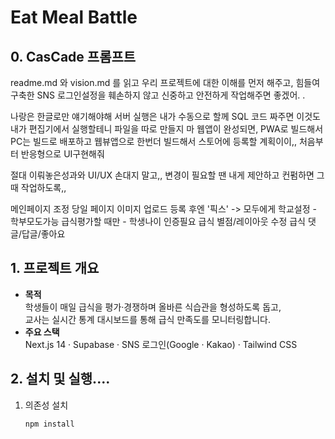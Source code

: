 # Eat Meal Battle

## 0. CasCade 프롬프트

readme.md 와   vision.md 를  읽고  우리 프로젝트에 대한 이해를 먼저 해주고,    힘들여 구축한 SNS 로그인설정을 훼손하지 않고 신중하고 안전하게 작업해주면 좋겠어. . 

나랑은 한글로만 얘기해야해
서버 실행은 내가 수동으로 할께
SQL 코드 짜주면   이것도 내가  편집기에서 실행할테니 파일을 따로 만들지 마
웹앱이 완성되면, PWA로 빌드해서  PC는 빌드로 배포하고
웹뷰앱으로 한번더 빌드해서  스토어에 등록할 계획이이,, 처음부터  반응형으로 UI구현해줘

절대   이뤄놓은성과와   UI/UX   손대지 말고,,    변경이 필요할 땐  내게  제안하고 컨펌하면 그때 작업하도록,,

메인페이지 조정
당일 페이지 이미지 업로드 등록 후엔  '픽스' -> 모두에게
학교설정 - 학부모도가능
급식평가할 때만 - 학생나이 인증필요
급식 별점/레이아웃 수정
급식 댓글/답글/좋아요

## 1. 프로젝트 개요
- **목적**  
  학생들이 매일 급식을 평가·경쟁하며 올바른 식습관을 형성하도록 돕고,  
  교사는 실시간 통계 대시보드를 통해 급식 만족도를 모니터링합니다.
- **주요 스택**  
  Next.js 14 · Supabase · SNS 로그인(Google · Kakao) · Tailwind CSS

## 2. 설치 및 실행....  

1. 의존성 설치  
   ```bash
   npm install
